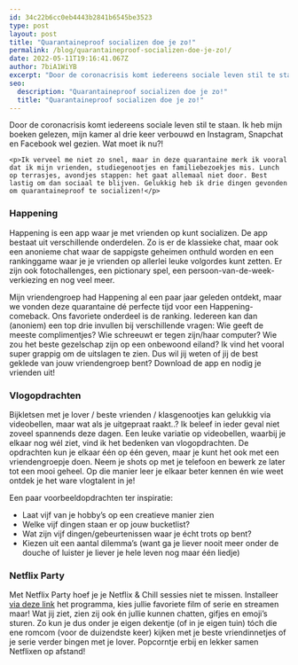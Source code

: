 ```yaml
---
id: 34c22b6cc0eb4443b2841b6545be3523
type: post
layout: post
title: "Quarantaineproof socializen doe je zo!"
permalink: /blog/quarantaineproof-socializen-doe-je-zo!/
date: 2022-05-11T19:16:41.067Z
author: 7biA1WiYB
excerpt: "Door de coronacrisis komt iedereens sociale leven stil te staan. Ik heb mijn boeken gelezen, mijn kamer al drie keer verbouwd en Instagram, Snapchat en Facebook wel gezien. Wat moet ik nu?!  "
seo:
  description: "Quarantaineproof socializen doe je zo!"
  title: "Quarantaineproof socializen doe je zo!"
---
```

Door de coronacrisis komt iedereens sociale leven stil te staan. Ik heb mijn boeken gelezen, mijn kamer al drie keer verbouwd en Instagram, Snapchat en Facebook wel gezien. Wat moet ik nu?!  

    <p>Ik verveel me niet zo snel, maar in deze quarantaine merk ik vooral dat ik mijn vrienden, studiegenootjes en familiebezoekjes mis. Lunch op terrasjes, avondjes stappen: het gaat allemaal niet door. Best lastig om dan sociaal te blijven. Gelukkig heb ik drie dingen gevonden om quarantaineproof te socializen!</p>
<h3>Happening</h3>
<p>Happening is een app waar je met vrienden op kunt socializen. De app bestaat uit verschillende onderdelen. Zo is er de klassieke chat, maar ook een anonieme chat waar de sappigste geheimen onthuld worden en een rankinggame waar je je vrienden op allerlei leuke volgordes kunt zetten. Er zijn ook fotochallenges, een pictionary spel, een persoon-van-de-week-verkiezing en nog veel meer.</p>
<p>Mijn vriendengroep had Happening al een paar jaar geleden ontdekt, maar we vonden deze quarantaine dé perfecte tijd voor een Happening-comeback. Ons favoriete onderdeel is de ranking. Iedereen kan dan (anoniem) een top drie invullen bij verschillende vragen: Wie geeft de meeste complimentjes? Wie schreeuwt er tegen zijn/haar computer? Wie zou het beste gezelschap zijn op een onbewoond eiland? Ik vind het vooral super grappig om de uitslagen te zien. Dus wil jij weten of jij de best geklede van jouw vriendengroep bent? Download de app en nodig je vrienden uit!</p>
<h3>Vlogopdrachten</h3>
<p>Bijkletsen met je lover / beste vrienden / klasgenootjes kan gelukkig via videobellen, maar wat als je uitgepraat raakt..? Ik beleef in ieder geval niet zoveel spannends deze dagen. Een leuke variatie op videobellen, waarbij je elkaar nog wél ziet, vind ik het bedenken van vlogopdrachten. De opdrachten kun je elkaar één op één geven, maar je kunt het ook met een vriendengroepje doen. Neem je shots op met je telefoon en bewerk ze later tot een mooi geheel. Op die manier leer je elkaar beter kennen én wie weet ontdek je het ware vlogtalent in je!</p>
<p>Een paar voorbeeldopdrachten ter inspiratie:</p>
<ul><li>Laat vijf van je hobby’s op een creatieve manier zien</li>
<li>Welke vijf dingen staan er op jouw bucketlist?</li>
<li>Wat zijn vijf dingen/gebeurtenissen waar je écht trots op bent?</li>
<li>Kiezen uit een aantal dilemma’s (want ga je liever nooit meer onder de douche of luister je liever je hele leven nog maar één liedje)</li>
</ul><h3>Netflix Party</h3>
<p>Met Netflix Party hoef je je Netflix &amp; Chill sessies niet te missen. Installeer <a href="https://www.netflixparty.com/" target="_blank">via deze link</a> het programma, kies jullie favoriete film of serie en streamen maar! Wat jij ziet, zien zij ook én jullie kunnen chatten, gifjes en emoji’s sturen. Zo kun je dus onder je eigen dekentje (of in je eigen tuin) tóch die ene romcom (voor de duizendste keer) kijken met je beste vriendinnetjes of je serie verder bingen met je lover. Popcorntje erbij en lekker samen Netflixen op afstand!</p>  
